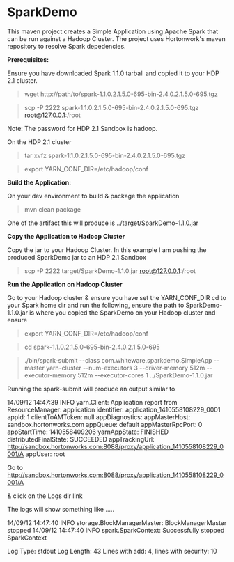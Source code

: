 SparkDemo
=========

This maven project creates a Simple Application using Apache Spark that can be run against a Hadoop Cluster.
The project uses Hortonwork's maven repository to resolve Spark depedencies.


**Prerequisites:**

Ensure you have downloaded Spark 1.1.0 tarball and copied it to your HDP 2.1 cluster.

> wget http://path/to/spark-1.1.0.2.1.5.0-695-bin-2.4.0.2.1.5.0-695.tgz

> scp -P 2222 spark-1.1.0.2.1.5.0-695-bin-2.4.0.2.1.5.0-695.tgz
 root@127.0.0.1:/root

Note: The password for HDP 2.1 Sandbox is hadoop.

On the HDP 2.1 cluster 
> tar xvfz spark-1.1.0.2.1.5.0-695-bin-2.4.0.2.1.5.0-695.tgz

> export YARN_CONF_DIR=/etc/hadoop/conf

**Build the Application:**

On your dev environment to build & package the application

>mvn clean package

One of the artifact this will produce is ../target/SparkDemo-1.1.0.jar

**Copy the Application to Hadoop Cluster**

Copy the jar to your Hadoop Cluster. In this example I am pushing the 
produced SparkDemo jar to an HDP 2.1 Sandbox
> scp -P 2222 target/SparkDemo-1.1.0.jar root@127.0.0.1:/root


**Run the Application on Hadoop Cluster**

Go to your Hadoop cluster & ensure you have set the YARN_CONF_DIR
cd to your Spark home dir and run the following, ensure the path to SparkDemo-1.1.0.jar is where you copied the SparkDemo on your Hadoop cluster
and ensure 
> export YARN_CONF_DIR=/etc/hadoop/conf


> cd spark-1.1.0.2.1.5.0-695-bin-2.4.0.2.1.5.0-695

> ./bin/spark-submit --class com.whiteware.sparkdemo.SimpleApp --master yarn-cluster --num-executors 3 --driver-memory 512m --executor-memory 512m --executor-cores 1 ../SparkDemo-1.1.0.jar

Running the spark-submit will produce an output similar to 

14/09/12 14:47:39 INFO yarn.Client: Application report from ResourceManager: 
	 application identifier: application_1410558108229_0001
	 appId: 1
	 clientToAMToken: null
	 appDiagnostics: 
	 appMasterHost: sandbox.hortonworks.com
	 appQueue: default
	 appMasterRpcPort: 0
	 appStartTime: 1410558409206
	 yarnAppState: FINISHED
	 distributedFinalState: SUCCEEDED
	 appTrackingUrl: http://sandbox.hortonworks.com:8088/proxy/application_1410558108229_0001/A
	 appUser: root

Go to http://sandbox.hortonworks.com:8088/proxy/application_1410558108229_0001/A

& click on the Logs dir link

The logs will show something like 
.....

14/09/12 14:47:40 INFO storage.BlockManagerMaster: BlockManagerMaster stopped
14/09/12 14:47:40 INFO spark.SparkContext: Successfully stopped SparkContext

Log Type: stdout
Log Length: 43
Lines with add: 4, lines with security: 10


